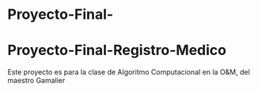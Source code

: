 # Proyecto-Final-
# Proyecto-Final-Registro-Medico
Este proyecto es para la clase de Algoritmo Computacional en la O&amp;M, del maestro Gamalier
